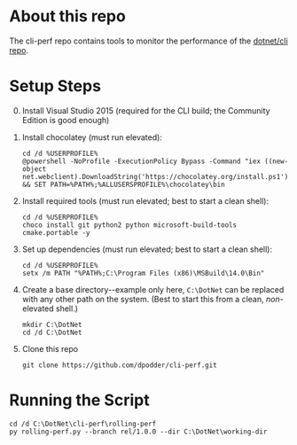 About this repo
===============

The cli-perf repo contains tools to monitor the performance of the [dotnet/cli
repo](https://github.com/dotnet/cli).

Setup Steps
===========

0. Install Visual Studio 2015 (required for the CLI build; the Community Edition
   is good enough)

1. Install chocolatey (must run elevated):

    ```batch
    cd /d %USERPROFILE%
    @powershell -NoProfile -ExecutionPolicy Bypass -Command "iex ((new-object net.webclient).DownloadString('https://chocolatey.org/install.ps1'))" && SET PATH=%PATH%;%ALLUSERSPROFILE%\chocolatey\bin
    ```

2. Install required tools (must run elevated; best to start a clean shell):

    ```batch
    cd /d %USERPROFILE%
    choco install git python2 python microsoft-build-tools cmake.portable -y
    ```

3. Set up dependencies (must run elevated; best to start a clean shell):

    ```batch
    cd /d %USERPROFILE%
    setx /m PATH "%PATH%;C:\Program Files (x86)\MSBuild\14.0\Bin"
    ```

4. Create a base directory--example only here, `C:\DotNet` can be replaced with
   any other path on the system. (Best to start this from a clean,
   *non*-elevated shell.)

    ```batch
    mkdir C:\DotNet
    cd /d C:\DotNet
    ```

5. Clone this repo

    ```batch
    git clone https://github.com/dpodder/cli-perf.git
    ```

Running the Script
==================

```batch
cd /d C:\DotNet\cli-perf\rolling-perf
py rolling-perf.py --branch rel/1.0.0 --dir C:\DotNet\working-dir
```
